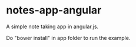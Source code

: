 # notes-app-angular

A simple note taking app in angular.js.

Do "bower install" in app folder to run the example.
